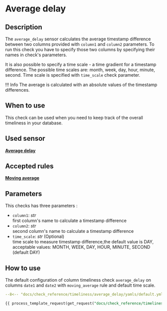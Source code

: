 # Average delay


## Description

The `average_delay` sensor calculates the average timestamp difference between two columns provided
with `column1` and `column2` parameters.
To run this check you have to specify those two columns by specifying their names in check's parameters.

It is also possible to specify a time scale - a time gradient for a timestamp difference. The possible time scales are:
month, week, day, hour, minute, second. Time scale is specified with `time_scale` check parameter.

!!! Info
    The average is calculated with an absolute values of the timestamp differences.
## When to use

This check can be used when you need to keep track of the overall timeliness in your database.

## Used sensor

[__Average delay__](../../../sensor_reference/timeliness/average_delay/average_delay.md)

## Accepted rules

[__Moving average__](../../../rule_reference/averages/moving_average.md)

## Parameters

This checks has three parameters :

- `column1`: _str_
  <br/>first column's name to calculate a timestamp difference
- `column2`: _str_
  <br/>second column's name to calculate a timestamp difference
- `time_scale`: _str_ (Optional)
  <br/>time scale to measure timestamp difference,the default value is DAY, acceptable values: MONTH, WEEK, DAY, HOUR, 
MINUTE, SECOND (default DAY)

## How to use
The default configuration of column timeliness check `average_delay` on columns `date1`
and `date2` with `moving_average` rule and default time scale.
```yaml hl_lines="12-28" linenums="1"
--8<-- "docs/check_reference/timeliness/average_delay/yamls/default.yml"
```
```SQL
{{ process_template_request(get_request("docs/check_reference/timeliness/average_delay/requests/default.json")) }}
```



